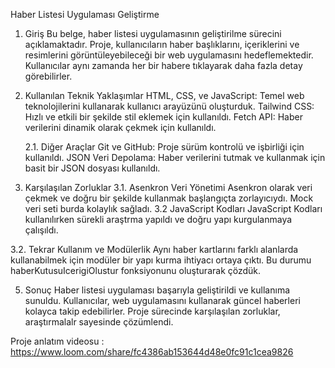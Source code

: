 Haber Listesi Uygulaması Geliştirme

1. Giriş
   Bu belge, haber listesi uygulamasının geliştirilme sürecini açıklamaktadır. Proje, kullanıcıların haber başlıklarını, içeriklerini ve resimlerini görüntüleyebileceği bir web uygulamasını hedeflemektedir. Kullanıcılar aynı zamanda her bir habere tıklayarak daha fazla detay görebilirler.

2. Kullanılan Teknik Yaklaşımlar
   HTML, CSS, ve JavaScript: Temel web teknolojilerini kullanarak kullanıcı arayüzünü oluşturduk.
   Tailwind CSS: Hızlı ve etkili bir şekilde stil eklemek için kullanıldı.
   Fetch API: Haber verilerini dinamik olarak çekmek için kullanıldı.

   2.1. Diğer Araçlar
   Git ve GitHub: Proje sürüm kontrolü ve işbirliği için kullanıldı.
      JSON Veri Depolama: Haber verilerini tutmak ve kullanmak için basit bir JSON dosyası kullanıldı.

3. Karşılaşılan Zorluklar
   3.1. Asenkron Veri Yönetimi
   Asenkron olarak veri çekmek ve doğru bir şekilde kullanmak başlangıçta zorlayıcıydı. Mock veri seti burda kolaylık sağladı.
   3.2 JavaScript Kodları
   JavaScript Kodları kullanılırken sürekli araştrma yapıldı ve doğru yapı kurgulanmaya çalışıldı.

3.2. Tekrar Kullanım ve Modülerlik
Aynı haber kartlarını farklı alanlarda kullanabilmek için modüler bir yapı kurma ihtiyacı ortaya çıktı. Bu durumu haberKutusuIcerigiOlustur fonksiyonunu oluşturarak çözdük.


5. Sonuç
   Haber listesi uygulaması başarıyla geliştirildi ve kullanıma sunuldu. Kullanıcılar, web uygulamasını kullanarak güncel haberleri kolayca takip edebilirler. Proje sürecinde karşılaşılan zorluklar, araştırmalalr sayesinde çözümlendi.



Proje anlatım videosu : https://www.loom.com/share/fc4386ab153644d48e0fc91c1cea9826